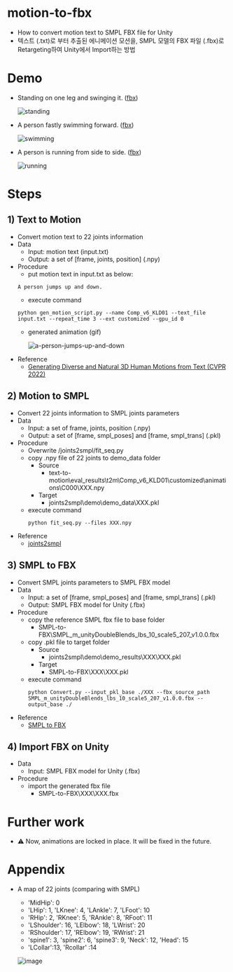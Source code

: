 # motion-to-fbx
- How to convert motion text to SMPL FBX file for Unity
- 텍스트 (.txt)로 부터 추출된 에니메이션 모션을, SMPL 모델의 FBX 파일 (.fbx)로 Retargeting하여 Unity에서 Import하는 방법

# Demo

- Standing on one leg and swinging it. ([fbx](https://drive.google.com/file/d/1CF-yPlckRJ3XdRWocRGU76MLYmZZXCjh/view?usp=share_link))

  ![standing](https://user-images.githubusercontent.com/18140805/209937073-da241021-e876-44f8-9da3-04c674c20699.gif)

- A person fastly swimming forward. ([fbx](https://drive.google.com/file/d/10zbB-guVxvoimG7HqEAxIN9FjjrrTnuC/view?usp=share_link))

  ![swimming](https://user-images.githubusercontent.com/18140805/209937111-6663abaa-3072-4c28-b190-a7d2be27f2b9.gif)

- A person is running from side to side. ([fbx](https://drive.google.com/file/d/1f7i1MleJ2zJMLSF3PGtTdx2jRuJVDtgI/view?usp=share_link))
 
  ![running](https://user-images.githubusercontent.com/18140805/209937326-79f7048f-fae7-4f6f-a702-9596dc422ce3.gif)


# Steps

## 1) Text to Motion
- Convert motion text to 22 joints information
- Data
  - Input: motion text (input.txt)
  - Output: a set of [frame, joints, position] (.npy) 
- Procedure
  - put motion text in input.txt as below:
  ```
  A person jumps up and down.
  ```
  - execute command
  ```
  python gen_motion_script.py --name Comp_v6_KLD01 --text_file input.txt --repeat_time 3 --ext customized --gpu_id 0
  ```
  - generated animation (gif)

    ![a-person-jumps-up-and-down](https://user-images.githubusercontent.com/18140805/209764875-ba34c14d-d229-4f77-9273-417d01eed714.gif)
- Reference
  - [Generating Diverse and Natural 3D Human Motions from Text (CVPR 2022)](https://github.com/EricGuo5513/text-to-motion)

## 2) Motion to SMPL
- Convert 22 joints information to SMPL joints parameters
- Data
  - Input: a set of frame, joints, position (.npy)
  - Output: a set of [frame, smpl_poses] and [frame, smpl_trans] (.pkl)
- Procedure
  - Overwrite /joints2smpl/fit_seq.py
  - copy .npy file of 22 joints to demo_data folder 
    - Source
      - text-to-motion\eval_results\t2m\Comp_v6_KLD01\customized\animations\C000\XXX.npy
    - Target
      - joints2smpl\demo\demo_data\XXX.pkl
  - execute command
     ```
     python fit_seq.py --files XXX.npy
     ```
- Reference
  - [joints2smpl](https://github.com/wangsen1312/joints2smpl)

## 3) SMPL to FBX
- Convert SMPL joints parameters to SMPL FBX model
- Data
  - Input: a set of [frame, smpl_poses] and [frame, smpl_trans] (.pkl)
  - Output: SMPL FBX model for Unity (.fbx)
- Procedure
  - copy the reference SMPL fbx file to base folder
    - SMPL-to-FBX\SMPL_m_unityDoubleBlends_lbs_10_scale5_207_v1.0.0.fbx 
  - copy .pkl file to target folder
    - Source
      - joints2smpl\demo\demo_results\XXX\XXX.pkl
    - Target
      - SMPL-to-FBX\XXX\XXX.pkl
  - execute command
     ```
     python Convert.py --input_pkl_base ./XXX --fbx_source_path SMPL_m_unityDoubleBlends_lbs_10_scale5_207_v1.0.0.fbx --output_base ./
     ```
- Reference
  - [SMPL to FBX](https://github.com/softcat477/SMPL-to-FBX)

## 4) Import FBX on Unity
- Data
  - Input: SMPL FBX model for Unity (.fbx)
- Procedure
  - import the generated fbx file
    - SMPL-to-FBX\XXX\XXX.fbx
    
# Further work

- :warning: Now, animations are locked in place. It will be fixed in the future.

# Appendix

- A map of 22 joints (comparing with SMPL)
  - 'MidHip': 0
  - 'LHip': 1, 'LKnee': 4, 'LAnkle': 7, 'LFoot': 10
  - 'RHip': 2, 'RKnee': 5, 'RAnkle': 8, 'RFoot': 11
  - 'LShoulder': 16, 'LElbow': 18, 'LWrist': 20
  - 'RShoulder': 17, 'RElbow': 19, 'RWrist': 21
  - 'spine1': 3, 'spine2': 6, 'spine3': 9,  'Neck': 12, 'Head': 15
  - 'LCollar':13, 'Rcollar' :14

  ![image](https://user-images.githubusercontent.com/18140805/209820687-4334b9ab-84d2-4be4-bce2-a73a5f4570d7.png)
